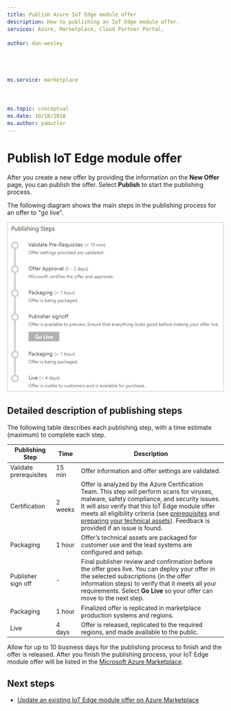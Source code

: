 ```yaml
---
title: Publish Azure IoT Edge module offer 
description: How to publishing an IoT Edge module offer.
services: Azure, Marketplace, Cloud Partner Portal, 

author: dan-wesley




ms.service: marketplace



ms.topic: conceptual
ms.date: 10/18/2018
ms.author: pabutler
---
```


# Publish IoT Edge module offer

 After you create a new offer by providing the information on the **New Offer** page, you can publish the offer. Select **Publish** to start the publishing process.

The following diagram shows the main steps in the publishing process for an offer to "go live".

![Publishing steps for IoT Edge module offer](./media/iot-edge-module-publishing-steps.png)

## Detailed description of publishing steps

The following table describes each publishing step, with a time estimate (maximum) to complete each step.
<!-- P2: we need to tell them that if an offer seems stuck in a step, to know that they should file a support ticket (link to support ticket doc) -->


|  **Publishing Step**           | **Time**    | **Description**                                                            |
|  -------------------           | --------    | ---------------                                                            |
| Validate prerequisites         | 15 min   | Offer information and offer settings are validated.                        |
| Certification                  | 2 weeks | Offer is analyzed by the Azure Certification Team. This step will perform scans for viruses, malware, safety compliance, and security issues. It will also verify that this IoT Edge module offer meets all eligibility criteria (see [prerequisites](./cpp-prerequisites.md) and [preparing your technical assets](./cpp-create-technical-assets.md)). Feedback is provided if an issue is found. |
| Packaging | 1 hour  | Offer’s technical assets are packaged for customer use and the lead systems are configured and setup. |
|  Publisher sign off             |  -        | Final publisher review and confirmation before the offer goes live. You can deploy your offer in the selected subscriptions (in the offer information steps) to verify that it meets all your requirements.  Select **Go Live** so your offer can move to the next step. |
| Packaging                 | 1 hour | Finalized offer is replicated in marketplace production systems and regions. | 
| Live                           | 4 days |Offer is released, replicated to the required regions, and made available to the public. |

Allow for up to 10 business days for the publishing process to finish and the offer is released. After you finish the publishing process, your IoT Edge module offer will be listed in the [Microsoft Azure Marketplace](https://azuremarketplace.microsoft.com/marketplace/apps/category/internet-of-things?page=1&subcategories=iot-edge-modules).

## Next steps

- [Update an existing IoT Edge module offer on Azure Marketplace](./cpp-update-existing-offer.md)
